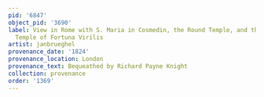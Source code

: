 ```yaml
---
pid: '6847'
object_pid: '3690'
label: View in Rome with S. Maria in Cosmedin, the Round Temple, and the So-Called
  Temple of Fortuna Virilis
artist: janbrueghel
provenance_date: '1824'
provenance_location: London
provenance_text: Bequeathed by Richard Payne Knight
collection: provenance
order: '1369'
---
```

